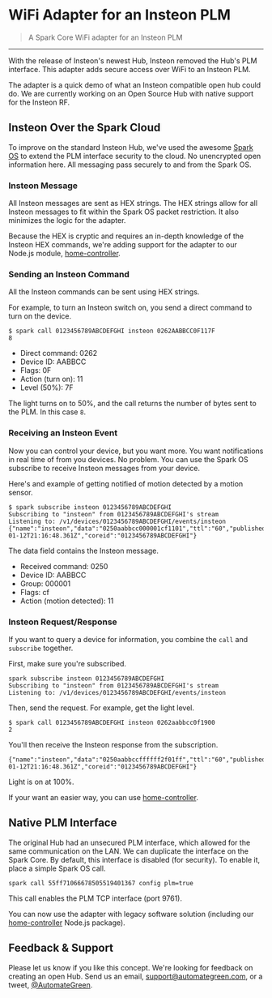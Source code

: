 WiFi Adapter for an Insteon PLM
===============
> A Spark Core WiFi adapter for an Insteon PLM
***

With the release of Insteon's newest Hub, Insteon removed the Hub's PLM interface.  This adapter adds secure access over WiFi to an Insteon PLM.

The adapter is a quick demo of what an Insteon compatible open hub could do.  We are currently working on an Open Source Hub with native support for the Insteon RF.

## Insteon Over the Spark Cloud

To improve on the standard Insteon Hub, we've used the awesome [Spark OS](https://www.spark.io/) to extend the PLM interface security to the cloud.  No unencrypted open information here. All messaging pass securely to and from the Spark OS.

### Insteon Message

All Insteon messages are sent as HEX strings.  The HEX strings allow for all Insteon messages to fit within the Spark OS packet restriction.  It also minimizes the logic for the adapter.

Because the HEX is cryptic and requires an in-depth knowledge of the Insteon HEX commands, we're adding support for the adapter to our Node.js module, [home-controller](https://github.com/automategreen/home-controller).

### Sending an Insteon Command

All the Insteon commands can be sent using HEX strings.

For example, to turn an Insteon switch on, you send a direct command to turn on the device.

```
$ spark call 0123456789ABCDEFGHI insteon 0262AABBCC0F117F
8
```

- Direct command: 0262
- Device ID: AABBCC
- Flags: 0F
- Action (turn on): 11
- Level (50%): 7F


The light turns on to 50%, and the call returns the number of bytes sent to the PLM. In this case `8`. 


### Receiving an Insteon Event

Now you can control your device, but you want more.  You want notifications in real time of from you devices.  No problem.  You can use the Spark OS subscribe to receive Insteon messages from your device.

Here's and example of getting notified of motion detected by a motion sensor.

```
$ spark subscribe insteon 0123456789ABCDEFGHI
Subscribing to "insteon" from 0123456789ABCDEFGHI's stream
Listening to: /v1/devices/0123456789ABCDEFGHI/events/insteon
{"name":"insteon","data":"0250aabbcc000001cf1101","ttl":"60","published_at":"2015-01-12T21:16:48.361Z","coreid":"0123456789ABCDEFGHI"}
```

The data field contains the Insteon message.

- Received command: 0250
- Device ID: AABBCC
- Group: 000001
- Flags: cf
- Action (motion detected): 11

### Insteon Request/Response

If you want to query a device for information, you combine the `call` and `subscribe` together. 

First, make sure you're subscribed.

```
spark subscribe insteon 0123456789ABCDEFGHI
Subscribing to "insteon" from 0123456789ABCDEFGHI's stream
Listening to: /v1/devices/0123456789ABCDEFGHI/events/insteon
```

Then, send the request. For example, get the light level.

```
$ spark call 0123456789ABCDEFGHI insteon 0262aabbcc0f1900
2
```

You'll then receive the Insteon response from the subscription.

```
{"name":"insteon","data":"0250aabbccffffff2f01ff","ttl":"60","published_at":"2015-01-12T21:16:48.361Z","coreid":"0123456789ABCDEFGHI"}
```

Light is on at 100%.  

If your want an easier way, you can use [home-controller](https://github.com/automategreen/home-controller).

## Native PLM Interface

The original Hub had an unsecured PLM interface, which allowed for the same communication on the LAN.  We can duplicate the interface on the Spark Core. By default, this interface is disabled (for security).  To enable it, place a simple Spark OS call.

```
spark call 55ff71066678505519401367 config plm=true
```

This call enables the PLM TCP interface (port 9761).

You can now use the adapter with legacy software solution (including our [home-controller](https://github.com/automategreen/home-controller) Node.js package).

## Feedback & Support

Please let us know if you like this concept. We're looking for feedback on creating an open Hub.  Send us an email, [support@automategreen.com](mailto:support@automategreen.com), or a tweet, [@AutomateGreen](https://twitter.com/AutomateGreen).
